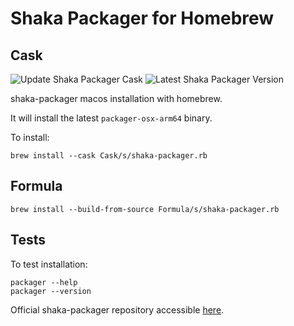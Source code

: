 # Shaka Packager for Homebrew

## Cask

![Update Shaka Packager Cask](https://github.com/garnajee/homebrew-shaka-packager/actions/workflows/update-cask.yml/badge.svg)
![Latest Shaka Packager Version](https://img.shields.io/github/v/release/shaka-project/shaka-packager)

shaka-packager macos installation with homebrew.

It will install the latest `packager-osx-arm64` binary.

To install:

`brew install --cask Cask/s/shaka-packager.rb`

## Formula

`brew install --build-from-source Formula/s/shaka-packager.rb`

## Tests

To test installation:

```
packager --help
packager --version
```

Official shaka-packager repository accessible [here](https://github.com/shaka-project/shaka-packager).
